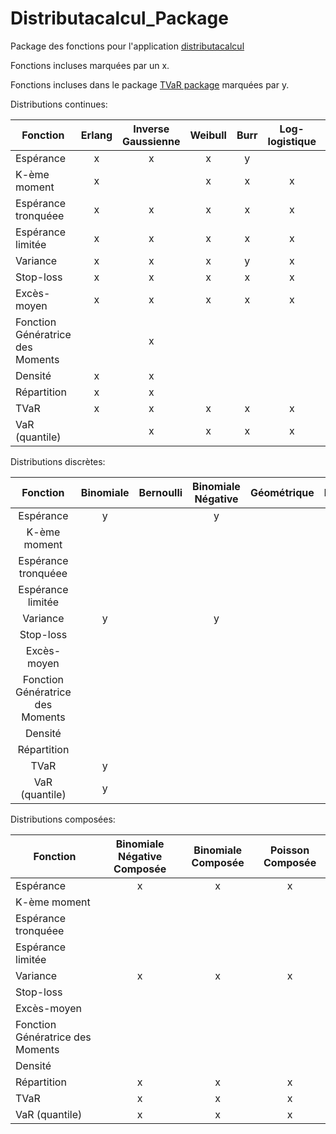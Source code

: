 # Distributacalcul_Package
Package des fonctions pour l'application [distributacalcul](https://alec42.shinyapps.io/distributacalcul/)


Fonctions incluses marquées par un x.

Fonctions incluses dans le package [TVaR package](https://github.com/gabrielcrepeault/tvarPackage) marquées par y.

Distributions continues:

| Fonction                         	| Erlang 	| Inverse Gaussienne 	| Weibull 	| Burr 	| Log-logistique 	| Beta 	| Gamma 	| Pareto 	| F-Généralisée 	| lognormale 	| Exponentielle 	| Uniforme| Normale | 
|----------------------------------	|:------:	|:------------------:	|:-------:	|:----:	|:--------------:	|:----:	|:-----:	|:------:	|:-------------:	|:----------:	|:------------:	  |:------:	| :------:|
| Espérance            	            |    x   	|          x         	|    x    	|   y  	|                	|   y  	|   y   	|    y   	|               	|      y     	|       y    	    |    y   	|       	|
| K-ème moment           	          |    x   	|                    	|    x    	|   x  	|        x       	|   x  	|   x   	|    x   	|               	|      x     	|           	    |       	|      	  |
| Espérance tronquéee       	      |    x   	|          x         	|    x    	|   x  	|        x       	|   y  	|   y   	|    y   	|               	|      y     	|       y    	    |    y   	|   y   	|
| Espérance limitée                	|    x   	|          x         	|    x    	|   x  	|        x       	|   y  	|   y   	|    y   	|               	|      y     	|       y    	    |    y   	|   y   	|
| Variance                         	|    x   	|          x         	|    x    	|   y  	|        x       	|   y  	|   y   	|    y   	|               	|      y     	|       y    	    |    y   	|       	|
| Stop-loss                        	|    x   	|          x         	|    x    	|   x  	|        x       	|   y  	|   y   	|    y   	|               	|      y     	|       y    	    |    y   	|   y   	|
| Excès-moyen                      	|    x   	|          x         	|    x    	|   x  	|        x       	|   y  	|   y   	|    y   	|               	|      y     	|       y    	    |    y   	|   y   	|
| Fonction Génératrice des Moments 	|        	|          x         	|         	|      	|                	|      	|       	|        	|               	|            	|            	    |        	|       	|
| Densité                          	|    x   	|          x         	|         	|      	|                	|      	|       	|        	|               	|            	|            	    |        	|       	|
| Répartition                      	|    x   	|          x         	|         	|      	|                	|      	|       	|        	|       x       	|            	|            	    |        	|       	|
| TVaR                             	|    x   	|          x         	|    x    	|   x  	|        x       	|   y  	|   y   	|    y   	|               	|      y     	|       y    	    |        	|   y   	|
| VaR (quantile)                   	|        	|          x         	|    x    	|   x  	|        x       	|   y  	|   y   	|    y   	|       x       	|      y     	|       y    	    |    y   	|   y   	|

Distributions discrètes:

|             Fonction             	| Binomiale 	| Bernoulli 	| Binomiale Négative 	| Géométrique 	| Poisson 	| Uniforme 	| Logarithmique 	| Hypergéométrique 	|
|:--------------------------------:	|:---------:	|:---------:	|:------------------:	|:-----------:	|:-------:	|:--------:	|---------------	|------------------	|
|             Espérance            	|      y     	|           	|          y         	|             	|         	|     x    	| x             	| x                	|
|           K-ème moment           	|           	|           	|                    	|             	|         	|          	|               	|                  	|
|        Espérance tronquéee       	|           	|           	|                    	|             	|         	|          	|               	|                  	|
|         Espérance limitée        	|           	|           	|                    	|             	|         	|          	|               	|                  	|
|             Variance             	|      y    	|           	|          y         	|             	|         	|     x    	| x             	| x                	|
|             Stop-loss            	|           	|           	|                    	|             	|         	|          	|               	|                  	|
|            Excès-moyen           	|           	|           	|                    	|             	|         	|          	|               	|                  	|
| Fonction Génératrice des Moments 	|           	|           	|                    	|             	|         	|          	|               	|                  	|
|              Densité             	|           	|           	|                    	|             	|         	|     x    	|               	|                  	|
|            Répartition           	|           	|           	|                    	|             	|         	|     x    	|               	|                  	|
|               TVaR               	|      y    	|           	|                    	|             	|    y    	|          	|               	|                  	|
|          VaR (quantile)          	|      y    	|           	|                    	|             	|         	|          	|               	|                  	|

Distributions composées:

| Fonction                         	| Binomiale Négative Composée 	| Binomiale Composée 	| Poisson Composée 	|
|----------------------------------	|:---------------------------:	|:------------------:	|:----------------:	|
|             Espérance            	|              x              	|          x         	|         x        	|
|           K-ème moment           	|                             	|                    	|                  	|
|        Espérance tronquéee       	|                             	|                    	|                  	|
| Espérance limitée                	|                             	|                    	|                  	|
| Variance                         	|              x              	|          x         	|         x        	|
| Stop-loss                        	|                             	|                    	|                  	|
| Excès-moyen                      	|                             	|                    	|                  	|
| Fonction Génératrice des Moments 	|                             	|                    	|                  	|
| Densité                          	|                             	|                    	|                  	|
| Répartition                      	|              x              	|          x         	|         x        	|
| TVaR                             	|              x              	|          x         	|         x        	|
| VaR (quantile)                   	|              x              	|          x         	|         x        	|
